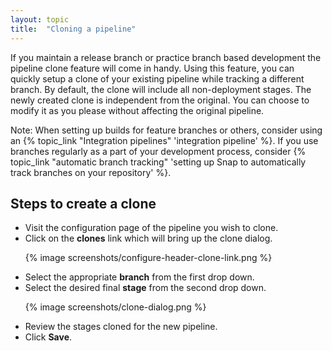 ```yaml
---
layout: topic
title:  "Cloning a pipeline"
---
```


If you maintain a release branch or practice branch based development the pipeline clone feature will come in handy. Using this feature, you can quickly setup a clone of your existing pipeline while tracking a different branch. By default, the clone will include all non-deployment stages. The newly created clone is independent from the original. You can choose to modify it as you please without affecting the original pipeline.

Note: When setting up builds for feature branches or others, consider using an {% topic_link "Integration pipelines" 'integration pipeline' %}. If you use branches regularly as a part of your development process, consider {% topic_link "automatic branch tracking" 'setting up Snap to automatically track branches on your repository' %}.

## Steps to create a clone

* Visit the configuration page of the pipeline you wish to clone.
* Click on the **clones** link which will bring up the clone dialog.
  <p>{% image screenshots/configure-header-clone-link.png %}</p>
* Select the appropriate **branch** from the first drop down.
* Select the desired final **stage** from the second drop down.
  <p>{% image screenshots/clone-dialog.png %}</p>
* Review the stages cloned for the new pipeline.
* Click **Save**.
